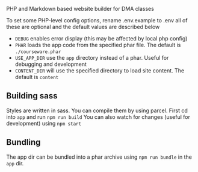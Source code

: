 PHP and Markdown based website builder for DMA classes

To set some PHP-level config options, rename .env.example to .env
all of these are optional and the default values are described below

* `DEBUG` enables error display (this may be affected by local php config)
* `PHAR` loads the app code from the specified phar file. The default is `./courseware.phar`
* `USE_APP_DIR` use the `app` directory instead of a phar. Useful for debugging and development
* `CONTENT_DIR` will use the specified directory to load site content. The default is `content`

## Building sass
Styles are written in sass. You can compile them by using parcel. First cd into `app` and run `npm run build` You can also watch for changes (useful for development) using `npm start`

## Bundling
The app dir can be bundled into a phar archive using `npm run bundle` in the `app` dir.

